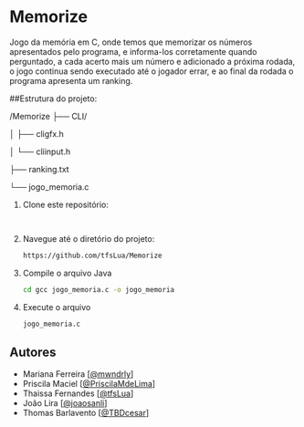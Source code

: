 # Memorize
Jogo da memória em C, onde temos que memorizar os números apresentados pelo programa, e informa-los corretamente quando perguntado, a cada acerto mais um número e adicionado a próxima rodada, o jogo continua sendo executado até o jogador errar, e ao final da rodada o programa apresenta um ranking.

##Estrutura do projeto:

/Memorize
├── CLI/

│   ├── cligfx.h

│   └── cliinput.h

├── ranking.txt

└── jogo_memoria.c



1. Clone este repositório:
   ```sh
     
   ```
2. Navegue até o diretório do projeto:
   ```sh
   https://github.com/tfsLua/Memorize
   ```
3. Compile o arquivo Java
   ```sh
   cd gcc jogo_memoria.c -o jogo_memoria
   ```
4. Execute o arquivo
   ```sh 
   jogo_memoria.c
   ```



## Autores
- Mariana Ferreira [[@mwndrly](https://github.com/mwndrly)]
- Priscila Maciel [[@PriscilaMdeLima](https://github.com/PriscilaMdeLima)]
- Thaissa Fernandes [[@tfsLua](https://github.com/tfsLua)]
- João Lira [[@joaosanli](https://github.com/joaosanli)]
- Thomas Barlavento [[@TBDcesar](https://github.com/TBDcesar)]

